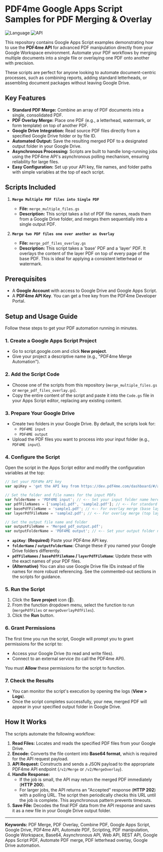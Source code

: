 # PDF4me Google Apps Script Samples for PDF Merging & Overlay

![Language](https://img.shields.io/badge/Language-Google%20Apps%20Script-blue.svg)
![API](https://img.shields.io/badge/API-PDF4me-orange.svg)

This repository contains Google Apps Script examples demonstrating how to use the **PDF4me API** for advanced PDF manipulation directly from your Google Workspace environment. Automate your PDF workflows by merging multiple documents into a single file or overlaying one PDF onto another with precision.

These scripts are perfect for anyone looking to automate document-centric processes, such as combining reports, adding standard letterheads, or assembling document packages without leaving Google Drive.

## Key Features

*   **Standard PDF Merge:** Combine an array of PDF documents into a single, consolidated PDF.
*   **PDF Overlay Merge:** Place one PDF (e.g., a letterhead, watermark, or form template) on top of another PDF.
*   **Google Drive Integration:** Read source PDF files directly from a specified Google Drive folder or by file ID.
*   **Automated Output:** Save the resulting merged PDF to a designated output folder in your Google Drive.
*   **Asynchronous Processing:** Scripts are built to handle long-running jobs using the PDF4me API's asynchronous polling mechanism, ensuring reliability for large files.
*   **Easy Configuration:** Set up your API key, file names, and folder paths with simple variables at the top of each script.

## Scripts Included

1.  **`Merge Multiple PDF files into Single PDF`**
    *   **File:** `merge_multiple_files.gs`
    *   **Description:** This script takes a list of PDF file names, reads them from a Google Drive folder, and merges them sequentially into a single output PDF.

2.  **`Merge two PDF files one over another as Overlay`**
    *   **File:** `merge_pdf_files_overlay.gs`
    *   **Description:** This script takes a 'base' PDF and a 'layer' PDF. It overlays the content of the layer PDF on top of every page of the base PDF. This is ideal for applying a consistent letterhead or watermark.

## Prerequisites

*   A **Google Account** with access to Google Drive and Google Apps Script.
*   A **PDF4me API Key**. You can get a free key from the PDF4me Developer Portal.

## Setup and Usage Guide

Follow these steps to get your PDF automation running in minutes.

### 1. Create a Google Apps Script Project

*   Go to script.google.com and click **New project**.
*   Give your project a descriptive name (e.g., "PDF4me Merge Automation").

### 2. Add the Script Code

*   Choose one of the scripts from this repository (`merge_multiple_files.gs` or `merge_pdf_files_overlay.gs`).
*   Copy the entire content of the script and paste it into the `Code.gs` file in your Apps Script editor, replacing any existing content.

### 3. Prepare Your Google Drive

*   Create two folders in your Google Drive. By default, the scripts look for:
    *   `PDF4ME input`
    *   `PDF4ME output`
*   Upload the PDF files you want to process into your input folder (e.g., `PDF4ME input`).

### 4. Configure the Script

Open the script in the Apps Script editor and modify the configuration variables at the top:

```javascript
// Set your PDF4Me API key
var apiKey = 'get the API key from https://dev.pdf4me.com/dashboard/#/api-keys'; 

// Set the folder and file names for the input PDFs
var folderName = 'PDF4ME input'; // <-- Set your input folder name here
var pdfFileNames = ['sample1.pdf', 'sample2.pdf']; // <-- For standard merge
var basePdfFileName = 'sample1.pdf'; // <-- For overlay merge (base layer)
var layerPdfFileName = 'sample2.pdf'; // <-- For overlay merge (top layer)

// Set the output file name and folder
var outputFileName = 'Merged_pdf_output.pdf';
var outputFolderName = 'PDF4ME output'; // <-- Set your output folder name here
```

*   **`apiKey`**: **(Required)** Paste your PDF4me API key.
*   **`folderName` / `outputFolderName`**: Change these if you named your Google Drive folders differently.
*   **`pdfFileNames` / `basePdfFileName` / `layerPdfFileName`**: Update these with the exact names of your PDF files.
*   **(Alternative)** You can also use Google Drive file IDs instead of file names for more robust referencing. See the commented-out sections in the scripts for guidance.

### 5. Run the Script

1.  Click the **Save project** icon (💾).
2.  From the function dropdown menu, select the function to run (`mergePdfFiles` or `mergeOverlayPdfFiles`).
3.  Click the **Run** button.

### 6. Grant Permissions

The first time you run the script, Google will prompt you to grant permissions for the script to:
*   Access your Google Drive (to read and write files).
*   Connect to an external service (to call the PDF4me API).

You must **Allow** these permissions for the script to function.

### 7. Check the Results

*   You can monitor the script's execution by opening the logs (**View > Logs**).
*   Once the script completes successfully, your new, merged PDF will appear in your specified output folder in Google Drive.

## How It Works

The scripts automate the following workflow:

1.  **Read Files:** Locates and reads the specified PDF files from your Google Drive.
2.  **Encode:** Converts the file content into **Base64 format**, which is required for the API request payload.
3.  **API Request:** Constructs and sends a JSON payload to the appropriate PDF4me API endpoint (`/v2/Merge` or `/v2/MergeOverlay`).
4.  **Handle Response:**
    *   If the job is small, the API may return the merged PDF immediately (**HTTP 200**).
    *   For larger jobs, the API returns an "Accepted" response (**HTTP 202**) with a polling URL. The script then periodically checks this URL until the job is complete. This asynchronous pattern prevents timeouts.
5.  **Save File:** Decodes the final PDF data from the API response and saves it as a new file in your Google Drive output folder.

---

**Keywords:** PDF Merge, PDF Overlay, Combine PDF, Google Apps Script, Google Drive, PDF4me API, Automate PDF, Scripting, PDF manipulation, Google Workspace, Base64, Asynchronous API, Web API, REST API, Google Apps Script PDF, Automate PDF merge, PDF letterhead overlay, Google Drive automation.